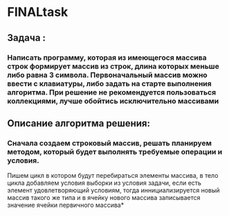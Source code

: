 # FINALtask
## Задача : 
### Написать программу, которая из имеющегося массива строк формирует массив из строк, длина которых меньше либо равна 3 символа. Первоначальный массив можно ввести с клавиатуры, либо задать на старте выполнения алгоритма. При решение не рекомендуется пользоваться коллекциями, лучше обойтись исключительно массивами
## Описание алгоритма решения:
### Сначала создаем строковый массив, решать планируем методом, который будет выполнять требуемые операции и условия.
Пишем цикл в котором будут перебираться элементы массива, в тело цикла добавляем условия выборки из условия задачи, если есть элемент удовлетворяющий условиям, тогда иннициализируется новый массив такого же типа и в ячейку нового массива записывается значение ячейки первичного массива*

